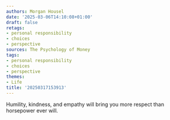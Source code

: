 ```yaml
---
authors: Morgan Housel
date: '2025-03-06T14:10:08+01:00'
draft: false
retags:
- personal responsibility
- choices
- perspective
sources: The Psychology of Money
tags:
- personal responsibility
- choices
- perspective
themes:
- Life
title: '20250317153913'
---
```


Humility, kindness, and empathy will bring you more respect than horsepower ever will.